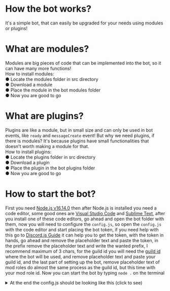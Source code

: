 # How the bot works?

It's a simple bot, that can easily be upgraded for your needs using modules or plugins!

# What are modules?

Modules are big pieces of code that can be implemented into the bot, so it can have many more functions!<br/>
How to install modules:<br/>
● Locate the modules folder in src directory<br/>
● Download a module<br/>
● Place the module in the bot modules folder<br>
● Now you are good to go<br/>

# What are plugins?

Plugins are like a module, but in small size and can only be used in bot events, like `ready` and `messageCreate` event!
But why we need plugins, if there is modules? It's because plugins have small functionalities that doesn't worth making a module for that.<br/>
How to install plugins:<br/>
● Locate the plugins folder in src directory<br/>
● Download a plugin<br/>
● Place the plugin in the bot plugins folder<br/>
● Now you are good to go<br/>

# How to start the bot?

First you need <a href="https://nodejs.org/en/">Node.js v16.14.0</a> then after Node.js is installed you need a code editor, some good ones are <a href="https://code.visualstudio.com">Visual Studio Code</a> and <a href="https://www.sublimetext.com">Sublime Text</a>, after you install one of these code editors, go ahead and open the bot folder with them, now you will need to configure the `config.js`, so open the `config.js` with the code editor and start placing the bot token, if you need help with this go to <a href="https://discordjs.guide/preparations/setting-up-a-bot-application.html#creating-your-bot">Discord.js Guide</a> it can help you to get the token, with the token in hands, go ahead and remove the placeholder text and paste the token, in the prefix remove the placeholder text and write the wanted prefix, I recommend maximum of 3 chars, for the guild id you will need the <a href="https://support.discord.com/hc/pt-br/articles/206346498">guild id<a> where the bot will be used, and remove placeholder text and paste your guild id, and the last part of setting up the bot, remove placeholder text of mod roles do almost the same process as the guild id, but this time with your mod role id. Now you can start the bot by typing `node .` on the terminal

<details>
<summary>At the end the config.js should be looking like this (click to see)</summary>
 <br />
<p><img src="https://user-images.githubusercontent.com/84397555/156944199-d781805a-a863-4b06-a735-e20b6290c607.png" alt="image" /></p>
</details><br />
